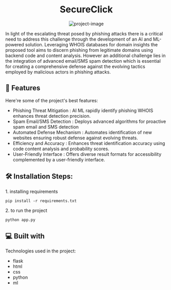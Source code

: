 <h1 align="center" id="title">SecureClick</h1>

<p align="center"><img src="https://socialify.git.ci/KrishayNair/SecureClick/image?font=Inter&amp;language=1&amp;name=1&amp;owner=1&amp;stargazers=1&amp;theme=Light" alt="project-image"></p>

<p id="description">In light of the escalating threat posed by phishing attacks there is a critical need to address this challenge through the development of an AI and ML-powered solution. Leveraging WHOIS databases for domain insights the proposed tool aims to discern phishing from legitimate domains using backend code and content analysis. However an additional challenge lies in the integration of advanced email/SMS spam detection which is essential for creating a comprehensive defense against the evolving tactics employed by malicious actors in phishing attacks.</p>

  
  
<h2>🧐 Features</h2>

Here're some of the project's best features:

*   Phishing Threat Mitigation : AI ML rapidly identify phishing WHOIS enhances threat detection precision.
*   Spam Email/SMS Detection : Deploys advanced algorithms for proactive spam email and SMS detection
*   Automated Defense Mechanism : Automates identification of new websites ensuring robust defense against evolving threats.
*   Efficiency and Accuracy : Enhances threat identification accuracy using code content analysis and probability scores.
*   User-Friendly Interface : Offers diverse result formats for accessibility complemented by a user-friendly interface.

<h2>🛠️ Installation Steps:</h2>

<p>1. installing requirements</p>

```
pip install -r requirements.txt
```

<p>2. to run the project</p>

```
python app.py
```

  
  
<h2>💻 Built with</h2>

Technologies used in the project:

*   flask
*   html
*   css
*   python
*   ml